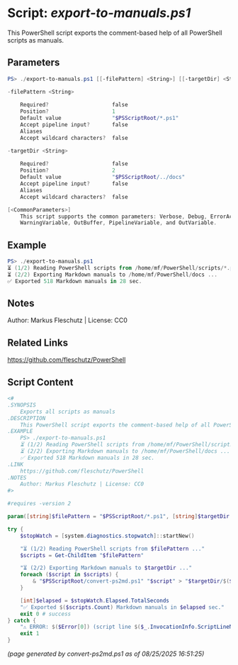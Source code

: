 Script: *export-to-manuals.ps1*
========================

This PowerShell script exports the comment-based help of all PowerShell scripts as manuals.

Parameters
----------
```powershell
PS> ./export-to-manuals.ps1 [[-filePattern] <String>] [[-targetDir] <String>] [<CommonParameters>]

-filePattern <String>
    
    Required?                    false
    Position?                    1
    Default value                "$PSScriptRoot/*.ps1"
    Accept pipeline input?       false
    Aliases                      
    Accept wildcard characters?  false

-targetDir <String>
    
    Required?                    false
    Position?                    2
    Default value                "$PSScriptRoot/../docs"
    Accept pipeline input?       false
    Aliases                      
    Accept wildcard characters?  false

[<CommonParameters>]
    This script supports the common parameters: Verbose, Debug, ErrorAction, ErrorVariable, WarningAction, 
    WarningVariable, OutBuffer, PipelineVariable, and OutVariable.
```

Example
-------
```powershell
PS> ./export-to-manuals.ps1
⏳ (1/2) Reading PowerShell scripts from /home/mf/PowerShell/scripts/*.ps1 ... 
⏳ (2/2) Exporting Markdown manuals to /home/mf/PowerShell/docs ...
✅ Exported 518 Markdown manuals in 28 sec.

```

Notes
-----
Author: Markus Fleschutz | License: CC0

Related Links
-------------
https://github.com/fleschutz/PowerShell

Script Content
--------------
```powershell
<#
.SYNOPSIS
	Exports all scripts as manuals
.DESCRIPTION
	This PowerShell script exports the comment-based help of all PowerShell scripts as manuals.
.EXAMPLE
	PS> ./export-to-manuals.ps1
	⏳ (1/2) Reading PowerShell scripts from /home/mf/PowerShell/scripts/*.ps1 ... 
	⏳ (2/2) Exporting Markdown manuals to /home/mf/PowerShell/docs ...
	✅ Exported 518 Markdown manuals in 28 sec.
.LINK
	https://github.com/fleschutz/PowerShell
.NOTES
	Author: Markus Fleschutz | License: CC0
#>

#requires -version 2

param([string]$filePattern = "$PSScriptRoot/*.ps1", [string]$targetDir = "$PSScriptRoot/../docs")

try {
	$stopWatch = [system.diagnostics.stopwatch]::startNew()

	"⏳ (1/2) Reading PowerShell scripts from $filePattern ..." 
	$scripts = Get-ChildItem "$filePattern"

	"⏳ (2/2) Exporting Markdown manuals to $targetDir ..."
	foreach ($script in $scripts) {
		& "$PSScriptRoot/convert-ps2md.ps1" "$script" > "$targetDir/$($script.BaseName).md"
	}

	[int]$elapsed = $stopWatch.Elapsed.TotalSeconds
	"✅ Exported $($scripts.Count) Markdown manuals in $elapsed sec."
	exit 0 # success
} catch {
	"⚠️ ERROR: $($Error[0]) (script line $($_.InvocationInfo.ScriptLineNumber))"
	exit 1
}
```

*(page generated by convert-ps2md.ps1 as of 08/25/2025 16:51:25)*
